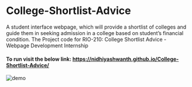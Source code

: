 # College-Shortlist-Advice
A student interface webpage, which will provide a shortlist of colleges and guide them in seeking admission in a college based on student’s financial condition.
The Project code for RIO-210: College Shortlist Advice - Webpage Development Internship

#### To run visit the below link: https://nidhiyashwanth.github.io/College-Shortlist-Advice/

![demo](https://user-images.githubusercontent.com/65482596/221895116-745f589c-facb-4359-943c-b82506ad92da.gif)

